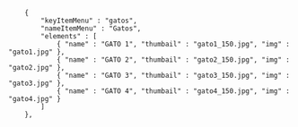 		{
			"keyItemMenu" : "gatos",
			"nameItemMenu" : "Gatos",
			"elements" : [
				{ "name" : "GATO 1", "thumbail" : "gato1_150.jpg", "img" : "gato1.jpg" },
				{ "name" : "GATO 2", "thumbail" : "gato2_150.jpg", "img" : "gato2.jpg" },
				{ "name" : "GATO 3", "thumbail" : "gato3_150.jpg", "img" : "gato3.jpg" },
				{ "name" : "GATO 4", "thumbail" : "gato4_150.jpg", "img" : "gato4.jpg" }
			]
		},